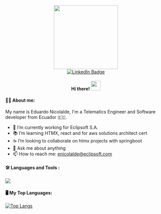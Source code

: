<div id="header" align="center">
  <img src="https://media2.giphy.com/media/vLlpbDafjgHystuJ0a/giphy.gif?cid=6c09b952pdq16iv9gpcm9w1vqvjjarfknxeh9x3z72dgrv0y&ep=v1_internal_gif_by_id&rid=giphy.gif&ct=s" width="200"/>
  <div id="badges">
  <a href="https://www.linkedin.com/in/eduardo-nicolalde/">
    <img src="https://img.shields.io/badge/LinkedIn-blue?style=for-the-badge&logo=linkedin&logoColor=white" alt="LinkedIn Badge"/>
  </a>
</div>
<img src="https://komarev.com/ghpvc/?username=eduanico&style=flat-square&color=blue" alt=""/>

  #### Hi there!   <img src="https://media.giphy.com/media/hvRJCLFzcasrR4ia7z/giphy.gif" width="30px"/>

</div>


#### 👨‍💻  About me:
My name is Eduardo Nicolalde, I'm a Telematics Engineer and Software developer from Ecuador 🇪🇨.
- 💼 I’m currently working for Eclipsoft S.A.
- 📚 I’m learning HTMX, react and for aws solutions architect cert
- ☕ I’m looking to collaborate on htmx projects with springboot
- 💬 Ask me about anything
- 📫 How to reach me: enicolalde@eclipsoft.com 

<p align="center">
  
  #### :hammer_and_wrench: Languages and Tools :
  <a href="https://skillicons.dev" >
    <img src="https://skillicons.dev/icons?i=git,kubernetes,docker,java,spring,mongo,mysql,python,vue" />
  </a>
</p>

<div id="header" align="left">

  #### :desktop_computer:	 My Top Languages:

  [![Top Langs](https://github-readme-stats.vercel.app/api/top-langs/?username=eduanico&layout=compact)](https://github.com/anuraghazra/github-readme-stats)
</div>
